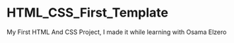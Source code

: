 # HTML_CSS_First_Template
My First HTML And CSS Project, I made it while learning with Osama Elzero
